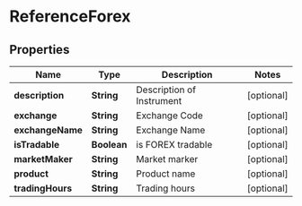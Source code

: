 # ReferenceForex

## Properties
Name | Type | Description | Notes
------------ | ------------- | ------------- | -------------
**description** | **String** | Description of Instrument |  [optional]
**exchange** | **String** | Exchange Code |  [optional]
**exchangeName** | **String** | Exchange Name |  [optional]
**isTradable** | **Boolean** | is FOREX tradable |  [optional]
**marketMaker** | **String** | Market marker |  [optional]
**product** | **String** | Product name |  [optional]
**tradingHours** | **String** | Trading hours |  [optional]
